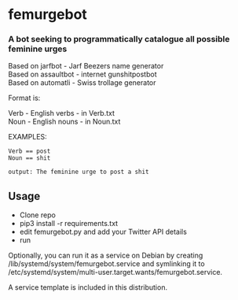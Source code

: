 # femurgebot
### A bot seeking to programmatically catalogue all possible feminine urges

Based on jarfbot - Jarf Beezers name generator  
Based on assaultbot - internet gunshitpostbot  
Based on automatli - Swiss trollage generator  

Format is:

Verb - English verbs - in Verb.txt  
Noun - English nouns - in Noun.txt  

EXAMPLES:

```
Verb == post
Noun == shit

output: The feminine urge to post a shit
```

## Usage
* Clone repo
* pip3 install -r requirements.txt
* edit femurgebot.py and add your Twitter API details
* run

Optionally, you can run it as a service on Debian by creating /lib/systemd/system/femurgebot.service and symlinking it to /etc/systemd/system/multi-user.target.wants/femurgebot.service.

A service template is included in this distribution.
